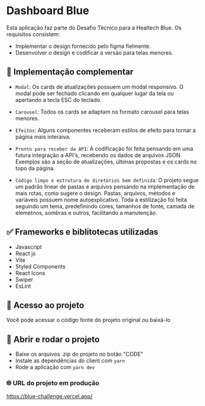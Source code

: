 # Dashboard Blue

Esta aplicação faz parte do Desafio Técnico para a Healtech Blue. Os requisitos consistem:

- Implementar o design fornecido pelo figma fielmente.
- Desenvolver o design e codificar a versão para telas menores. 

## :hammer: Implementação complementar

- `Modal`: Os cards de atualizações possuem um modal responsivo. O modal pode ser fechado clicando em qualquer lugar da tela ou apertando a tecla ESC do teclado.

- `Carousel`: Todos os cards se adaptam no formato carousel para telas menores.

- `Efeitos`: Alguns componentes receberam estilos de efeito para tornar a página mais interaiva.

- `Pronto para receber da API`: A codificação foi feita pensando em uma futura integração a API's, recebendo os dados de arquivos JSON. Exemplos são a seção de atualizações, últimas propostas e os cards no topo da página.

- `Código limpo e estrutura de diretórios bem definida`: O projeto segue um padrão linear de pastas e arquivos pensando na implementação de mais rotas, como sugere o design. Pastas, arquivos, métodos e variáveis possuem nome autoexplicativo. Toda a estilização foi feita seguindo um tema, predefinindo cores, tamanhos de fonte, camada de elemetnos, sombras e outros, facilitando a manutenção.

## :white_check_mark: Frameworks e biblitotecas utilizadas

- Javascript
- React js
- Vite
- Styled Components
- React Icons
- Swiper
- EsLint
  
## :open_file_folder: Acesso ao projeto

Você pode acessar o código fonte do projeto original ou baixá-lo

## :checkered_flag: Abrir e rodar o projeto

- Baixe os arquivos .zip do projeto no botão "CODE"
- Instale as dependências do client com `yarn`
- Rode a aplicação com `yarn dev`

### :globe_with_meridians: URL do projeto em produção

https://blue-challenge.vercel.app/
